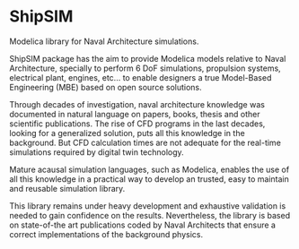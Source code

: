 # ShipSIM
Modelica library for Naval Architecture simulations.

ShipSIM package has the aim to provide Modelica models relative to Naval Architecture, specially to perform 6 DoF simulations, propulsion systems, electrical plant, engines, etc... to enable designers a true Model-Based Engineering (MBE) based on open source solutions.

Through decades of investigation, naval architecture knowledge was documented in natural language on papers, books, thesis and other scientific publications. The rise of CFD programs in the last decades, looking for a generalized solution, puts all this knowledge in the background. But CFD calculation times are not adequate for the real-time simulations required by digital twin technology.

Mature acausal simulation languages, such as Modelica, enables the use of all this knowledge in a practical way to develop an trusted, easy to maintain and reusable simulation library.

This library remains under heavy development and exhaustive validation is needed to gain confidence on the results. Nevertheless, the library is based on state-of-the art publications coded by Naval Architects that ensure a correct implementations of the background physics.
